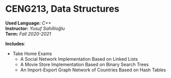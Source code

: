 # CENG213, Data Structures

**Used Language:** *C++*<br>
**Instructor:** *Yusuf Sahillioğlu*<br>
**Term:** *Fall 2020-2021*<br>

**Includes**:
* Take Home Exams
    * A Social Network Implementation Based on Linked Lists
    * A Movie Store Implementation Based on Binary Search Trees
    * An Import-Export Graph Network of Countries Based on Hash Tables